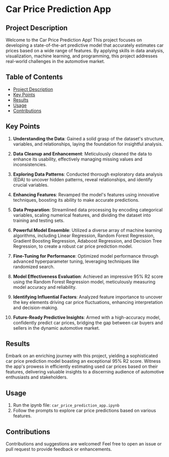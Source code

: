 # Car Price Prediction App

## Project Description
Welcome to the Car Price Prediction App! This project focuses on developing a state-of-the-art predictive model that accurately estimates car prices based on a wide range of features. By applying skills in data analysis, visualization, machine learning, and programming, this project addresses real-world challenges in the automotive market.

## Table of Contents
- [Project Description](#project-description)
- [Key Points](#key-points)
- [Results](#results)
- [Usage](#usage)
- [Contributions](#contributions)



## Key Points
1. **Understanding the Data**: Gained a solid grasp of the dataset's structure, variables, and relationships, laying the foundation for insightful analysis.
   
2. **Data Cleanup and Enhancement**: Meticulously cleaned the data to enhance its usability, effectively managing missing values and inconsistencies.
   
3. **Exploring Data Patterns**: Conducted thorough exploratory data analysis (EDA) to uncover hidden patterns, reveal relationships, and identify crucial variables.
   
4. **Enhancing Features**: Revamped the model's features using innovative techniques, boosting its ability to make accurate predictions.
   
5. **Data Preparation**: Streamlined data processing by encoding categorical variables, scaling numerical features, and dividing the dataset into training and testing sets.
   
6. **Powerful Model Ensemble**: Utilized a diverse array of machine learning algorithms, including Linear Regression, Random Forest Regression, Gradient Boosting Regression, Adaboost Regression, and Decision Tree Regression, to create a robust car price prediction model.
   
7. **Fine-Tuning for Performance**: Optimized model performance through advanced hyperparameter tuning, leveraging techniques like randomized search.
   
8. **Model Effectiveness Evaluation**: Achieved an impressive 95% R2 score using the Random Forest Regression model, meticulously measuring model accuracy and reliability.
   
9. **Identifying Influential Factors**: Analyzed feature importance to uncover the key elements driving car price fluctuations, enhancing interpretation and decision-making.
   
10. **Future-Ready Predictive Insights**: Armed with a high-accuracy model, confidently predict car prices, bridging the gap between car buyers and sellers in the dynamic automotive market.

## Results
Embark on an enriching journey with this project, yielding a sophisticated car price prediction model boasting an exceptional 95% R2 score. Witness the app's prowess in efficiently estimating used car prices based on their features, delivering valuable insights to a discerning audience of automotive enthusiasts and stakeholders.

## Usage
1. Run the ipynb file: `car_price_prediction_app.ipynb`
2. Follow the prompts to explore car price predictions based on various features.

## Contributions
Contributions and suggestions are welcomed! Feel free to open an issue or pull request to provide feedback or enhancements.
